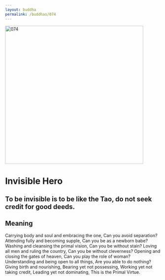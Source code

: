 ```yaml
---
layout: buddha
permalink: /buddhas/074
---
```


<div class="uk-text-center">
<img src="{{"/assets/img/buddhas/buddha-074.jpg" | relative_url}}" alt="074"  width="448" height="448"></div>

# Invisible Hero

## To be invisible is to be like the Tao, do not seek credit for good deeds.

## Meaning

Carrying body and soul and embracing the one,
Can you avoid separation?
Attending fully and becoming supple,
Can you be as a newborn babe?
Washing and cleansing the primal vision,
Can you be without stain?
Loving all men and ruling the country,
Can you be without cleverness?
Opening and closing the gates of heaven,
Can you play the role of woman?
Understanding and being open to all things,
Are you able to do nothing?
Giving birth and nourishing,
Bearing yet not possessing,
Working yet not taking credit,
Leading yet not dominating,
This is the Primal Virtue.
